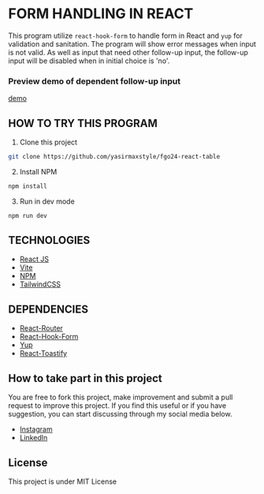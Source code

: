 # FORM HANDLING IN REACT
This program utilize `react-hook-form` to handle form in React and `yup` for validation and sanitation. The program will show error messages when input is not valid. As well as input that need other follow-up input, the follow-up input will be disabled when in initial choice is 'no'.
### Preview demo of dependent follow-up input
[demo](./public/demo-input-followup.webm)

## HOW TO TRY THIS PROGRAM
1. Clone this project
```sh
git clone https://github.com/yasirmaxstyle/fgo24-react-table
```
2. Install NPM
```sh
npm install
```
3. Run in dev mode
```sh
npm run dev
```
## TECHNOLOGIES
- [React JS](https://react.dev/)
- [Vite](https://vite.dev/)
- [NPM](https://www.npmjs.com/)
- [TailwindCSS](https://tailwindcss.com/)

## DEPENDENCIES
- [React-Router](https://www.npmjs.com/package/react-router)
- [React-Hook-Form](https://www.npmjs.com/package/react-hook-form)
- [Yup](https://www.npmjs.com/package/yup)
- [React-Toastify](https://www.npmjs.com/package/react-toastify)

## How to take part in this project
You are free to fork this project, make improvement and submit a pull request to improve this project. If you find this useful or if you have suggestion, you can start discussing through my social media below.
- [Instagram](https://www.instagram.com/yasirmaxstyle/)
- [LinkedIn](https://www.linkedin.com/in/muhamad-yasir-806230117/)

## License
This project is under MIT License